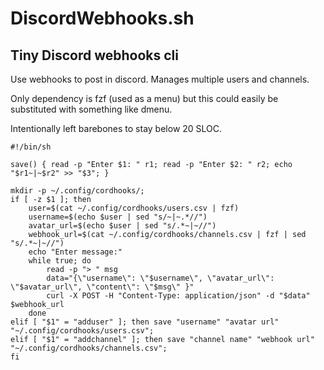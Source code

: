 # DiscordWebhooks.sh
## Tiny Discord webhooks cli
Use webhooks to post in discord.
Manages multiple users and channels.

Only dependency is fzf (used as a menu) but this could 
easily be substituted with something like dmenu.

Intentionally left barebones to stay below 20 SLOC.

```
#!/bin/sh

save() { read -p "Enter $1: " r1; read -p "Enter $2: " r2; echo "$r1~|~$r2" >> "$3"; }

mkdir -p ~/.config/cordhooks/;
if [ -z $1 ]; then
    user=$(cat ~/.config/cordhooks/users.csv | fzf)
    username=$(echo $user | sed "s/~|~.*//")
    avatar_url=$(echo $user | sed "s/.*~|~//")
    webhook_url=$(cat ~/.config/cordhooks/channels.csv | fzf | sed "s/.*~|~//")
    echo "Enter message:"
    while true; do
        read -p "> " msg
        data="{\"username\": \"$username\", \"avatar_url\": \"$avatar_url\", \"content\": \"$msg\" }"
        curl -X POST -H "Content-Type: application/json" -d "$data" $webhook_url
    done
elif [ "$1" = "adduser" ]; then save "username" "avatar url" "~/.config/cordhooks/users.csv";
elif [ "$1" = "addchannel" ]; then save "channel name" "webhook url" "~/.config/cordhooks/channels.csv";
fi
```
